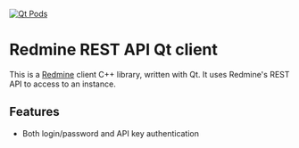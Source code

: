 [![Qt Pods](http://qt-pods.org/assets/logo.png "Qt Pods")](http://qt-pods.org)

Redmine REST API Qt client
==========================

This is a [Redmine](http://redmine.org) client C++ library, written with Qt. It
uses Redmine's REST API to access to an instance.

Features
--------
* Both login/password and API key authentication
